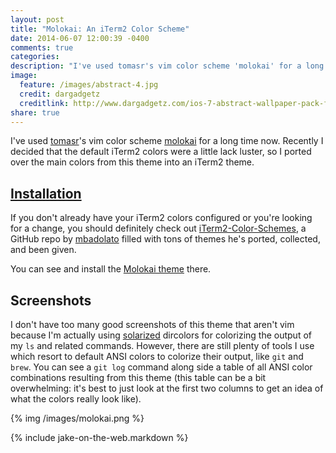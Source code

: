 ```yaml
---
layout: post
title: "Molokai: An iTerm2 Color Scheme"
date: 2014-06-07 12:00:39 -0400
comments: true
categories: 
description: "I've used tomasr's vim color scheme 'molokai' for a long time now. Recently I decided that the default iTerm2 colors were a little lack luster, so I ported over the main colors from this theme into an iTerm2 theme."
image:
  feature: /images/abstract-4.jpg
  credit: dargadgetz
  creditlink: http://www.dargadgetz.com/ios-7-abstract-wallpaper-pack-for-iphone-5-and-ipod-touch-retina/
share: true
---
```


I've used [tomasr][tomasr]'s vim color scheme [molokai][molokai-vim] for a long time now. Recently I decided that the default iTerm2 colors were a little lack luster, so I ported over the main colors from this theme into an iTerm2 theme.

<!-- more -->

## [<i class="fa fa-angle-double-right"></i> Installation][molokai-iterm2]
If you don't already have your iTerm2 colors configured or you're looking for a change, you should definitely check out [iTerm2-Color-Schemes][iTerm2-Color-Schemes], a GitHub repo by [mbadolato][mbadolato] filled with tons of themes he's ported, collected, and been given. 

You can see and install the [Molokai theme][molokai-iterm2] there.

## Screenshots
I don't have too many good screenshots of this theme that aren't vim because I'm actually using [solarized][solarized] dircolors for colorizing the output of my `ls` and related commands. However, there are still plenty of tools I use which resort to default ANSI colors to colorize their output, like `git` and `brew`. You can see a `git log` command along side a table of all ANSI color combinations resulting from this theme (this table can be a bit overwhelming: it's best to just look at the first two columns to get an idea of what the colors really look like).

{% img /images/molokai.png %}

{% include jake-on-the-web.markdown %}

[tomasr]: https://github.com/tomasr
[molokai-vim]: https://github.com/tomasr/molokai
[iTerm2-Color-Schemes]: https://github.com/mbadolato/iTerm2-Color-Schemes
[mbadolato]: https://github.com/mbadolato
[molokai-iterm2]: https://github.com/mbadolato/iTerm2-Color-Schemes#molokai
[solarized]: https://github.com/seebi/dircolors-solarized
